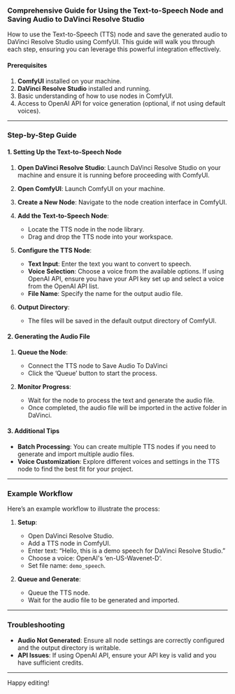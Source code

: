 ### Comprehensive Guide for Using the Text-to-Speech Node and Saving Audio to DaVinci Resolve Studio

How to use the Text-to-Speech (TTS) node and save the generated audio to DaVinci Resolve Studio using ComfyUI. This guide will walk you through each step, ensuring you can leverage this powerful integration effectively.

#### Prerequisites
1. **ComfyUI** installed on your machine.
2. **DaVinci Resolve Studio** installed and running.
3. Basic understanding of how to use nodes in ComfyUI.
4. Access to OpenAI API for voice generation (optional, if not using default voices).

---

### Step-by-Step Guide

#### 1. Setting Up the Text-to-Speech Node

1. **Open DaVinci Resolve Studio**:
   Launch DaVinci Resolve Studio on your machine and ensure it is running before proceeding with ComfyUI.

2. **Open ComfyUI**:
   Launch ComfyUI on your machine.

3. **Create a New Node**:
   Navigate to the node creation interface in ComfyUI.

4. **Add the Text-to-Speech Node**:
   - Locate the TTS node in the node library.
   - Drag and drop the TTS node into your workspace.

5. **Configure the TTS Node**:
   - **Text Input**: Enter the text you want to convert to speech.
   - **Voice Selection**: Choose a voice from the available options. If using OpenAI API, ensure you have your API key set up and select a voice from the OpenAI API list.
   - **File Name**: Specify the name for the output audio file.

6. **Output Directory**:
   - The files will be saved in the default output directory of ComfyUI.

#### 2. Generating the Audio File

1. **Queue the Node**:
   - Connect the TTS node to Save Audio To DaVinci
   - Click the ‘Queue’ button to start the process.

2. **Monitor Progress**:
   - Wait for the node to process the text and generate the audio file.
   - Once completed, the audio file will be imported in the active folder in DaVinci.

#### 3. Additional Tips

- **Batch Processing**: You can create multiple TTS nodes if you need to generate and import multiple audio files.
- **Voice Customization**: Explore different voices and settings in the TTS node to find the best fit for your project.
---

### Example Workflow

Here’s an example workflow to illustrate the process:

1. **Setup**:
   - Open DaVinci Resolve Studio.
   - Add a TTS node in ComfyUI.
   - Enter text: “Hello, this is a demo speech for DaVinci Resolve Studio.”
   - Choose a voice: OpenAI's ‘en-US-Wavenet-D’.
   - Set file name: `demo_speech`.

2. **Queue and Generate**:
   - Queue the TTS node.
   - Wait for the audio file to be generated and imported.
---

### Troubleshooting

- **Audio Not Generated**: Ensure all node settings are correctly configured and the output directory is writable.
- **API Issues**: If using OpenAI API, ensure your API key is valid and you have sufficient credits.

---

Happy editing!

